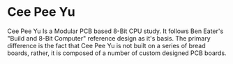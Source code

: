 # Cee Pee Yu

Cee Pee Yu Is a Modular PCB based 8-Bit CPU study. It follows Ben Eater's "Build and 8-Bit Computer" reference design as it's basis. The primary difference is the fact that Cee Pee Yu is not built on a series of bread boards, rather, it is composed of a number of custom designed PCB boards.
